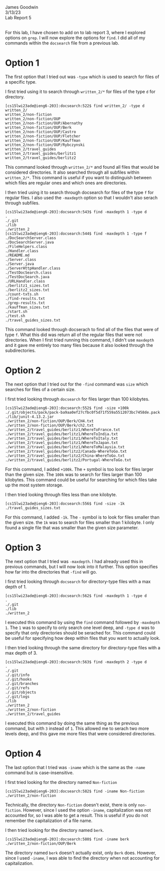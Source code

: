 James Goodwin <br>
3/13/23 <br>
Lab Report 5 <br><br>

For this lab, I have chosen to add on to lab report 3, where I explored options on `grep`. I will now explore the options for `find`. I did all of my commands within
the `docsearch` file from a previous lab. 

# Option 1
The first option that I tried out was `-type` which is used to search for files of a specific type. <br>

I first tried using it to search through `written_2/*` for files of the type `d` for directory. 
```
[cs15lwi23ade@ieng6-203]:docsearch:522$ find written_2/ -type d
written_2/
written_2/non-fiction
written_2/non-fiction/OUP
written_2/non-fiction/OUP/Abernathy
written_2/non-fiction/OUP/Berk
written_2/non-fiction/OUP/Castro
written_2/non-fiction/OUP/Fletcher
written_2/non-fiction/OUP/Kauffman
written_2/non-fiction/OUP/Rybczynski
written_2/travel_guides
written_2/travel_guides/berlitz1
written_2/travel_guides/berlitz2
```
This command looked through `written_2/*` and found all files that would be considered directories. It also searched through all subfiles within `written_2/*`. This
command is useful if you want to distinguish between which files are regular ones and which ones are directories. 

I then tried using it to search through docsearch for files of the type `f` for regular files. I also used the `-maxdepth` option so that I wouldn't also serach through
subfiles. 
```
[cs15lwi23ade@ieng6-203]:docsearch:543$ find -maxdepth 1 -type d
.
./.git
./lib
./written_2
[cs15lwi23ade@ieng6-203]:docsearch:544$ find -maxdepth 1 -type f
./DocSearchServer.class
./DocSearchServer.java
./FileHelpers.class
./Handler.class
./README.md
./Server.class
./Server.java
./ServerHttpHandler.class
./TestDocSearch.class
./TestDocSearch.java
./URLHandler.class
./berlitz1_sizes.txt
./berlitz2_sizes.txt
./count-txts.sh
./find-results.txt
./grep-results.txt
./kauffman_sizes.txt
./start.sh
./test.sh
./travel_guides_sizes.txt
```
This command looked through docserach to find all of the files that were of type `f`. What this did was return all of the regular files that were not directories. 
When I first tried running this command, I didn't use `maxdepth` and it gave me entirely too many files because it also looked through the subdirectories. 

# Option 2
The next option that I tried out for the `-find` command was `size` which searches for files of a certain size. 

I first tried looking through `docsearch` for files larger than 100 kilobytes. 
```
[cs15lwi23ade@ieng6-203]:docsearch:552$ find -size +100k
./.git/objects/pack/pack-ba9aa0ef27cfbc0f5d71f559a5512073bc7458de.pack
./lib/junit-4.13.2.jar
./written_2/non-fiction/OUP/Berk/CH4.txt
./written_2/non-fiction/OUP/Berk/ch2.txt
./written_2/travel_guides/berlitz1/WhereToFrance.txt
./written_2/travel_guides/berlitz1/WhereToIndia.txt
./written_2/travel_guides/berlitz1/WhereToItaly.txt
./written_2/travel_guides/berlitz1/WhereToJapan.txt
./written_2/travel_guides/berlitz1/WhereToMalaysia.txt
./written_2/travel_guides/berlitz2/Canada-WhereToGo.txt
./written_2/travel_guides/berlitz2/China-WhereToGo.txt
./written_2/travel_guides/berlitz2/Portugal-WhereToGo.txt
```
For this command, I added `+100k`. The `+` symbol is too look for files larger than the given size. The `100k` was to search for files larger than 100 kilobytes. 
This command could be useful for searching for which files take up the most system storage. 

I then tried looking through files less than one kilobyte. 
```
[cs15lwi23ade@ieng6-203]:docsearch:556$ find -size -1k
./travel_guides_sizes.txt
```
For this command, I added `-1k`. The `-` symbol is to look for files smaller than the given size. the `1k` was to search for files smaller than 1 kilobyte. 
I only found a single file that was smaller than the given size parameter. 

# Option 3
The next option that I tried was `-maxdepth`. I had already used this in previous commands, but I will now look into it further. This option specifies how far into 
the directories that `-find` will go. 

I first tried looking through `docsearch` for directory-type files with a max depth of 1. 
```
[cs15lwi23ade@ieng6-203]:docsearch:562$ find -maxdepth 1 -type d
.
./.git
./lib
./written_2
```
I executed this command by using the `find` command followed by `-maxdepth 1`. The `1` was to specify to only search one level deep, and `-type d` was to specify 
that only directories should be serached for. This command could be useful for specifying how deep within files that you want to actually look. 

I then tried looking through the same directory for directory-type files with a max depth of 3. 
```
[cs15lwi23ade@ieng6-203]:docsearch:563$ find -maxdepth 2 -type d
.
./.git
./.git/info
./.git/hooks
./.git/branches
./.git/refs
./.git/objects
./.git/logs
./lib
./written_2
./written_2/non-fiction
./written_2/travel_guides
```
I executed this command by doing the same thing as the previous command, but with `3` instead of `1`. This allowed me to serach two more levels deep, and this gave 
me more files that were considered directories. 

# Option 4
The last option that I tried was `-iname` which is the same as the `-name` command but is case-insensitive. 

I first tried looking for the directory named `Non-fiction`
```
[cs15lwi23ade@ieng6-203]:docsearch:582$ find -iname Non-fiction
./written_2/non-fiction
```
Technically, the directory `Non-fiction` doesn't exist, there is only `non-fiction`. However, since I used the option `-iname`, capitalization was not accounted for, 
so I was able to get a result. This is useful if you do not remember the capitalization of a file name. 

I then tried looking for the directory named `berk`. 
```
[cs15lwi23ade@ieng6-203]:docsearch:580$ find -iname berk
./written_2/non-fiction/OUP/Berk
```
The directory named `berk` doesn't actually exist, only `Berk` does. However, since I used `-iname`, I was able to find the directory when not accounting for 
capitalization. 


